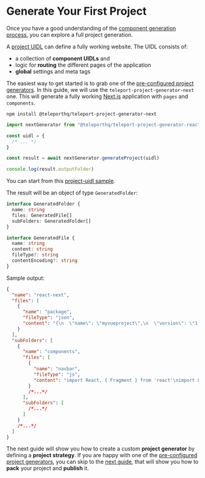 # Generate Your First Project

Once you have a good understanding of the [component generation process](/guides/getting-started.html), you can explore a full project generation.

A [project UIDL](/uidl/#project-uidl) can define a fully working website. The UIDL consists of:

- a collection of **component UIDLs** and
- logic for **routing** the different pages of the application
- **global** settings and meta tags

The easiest way to get started is to grab one of the [pre-configured project generators](/project-generators/flavors.html). In this guide, we will use the `teleport-project-generator-next` one. This will generate a fully working [Next.js](https://nextjs.org/) application with `pages` and `components`.

```
npm install @teleporthq/teleport-project-generator-next
```

```javascript
import nextGenerator from "@teleporthq/teleport-project-generator-react-next"

const uidl = {
  /* ... */
}

const result = await nextGenerator.generateProject(uidl)

console.log(result.outputFolder)
```

You can start from this [project-uidl sample](https://github.com/teleporthq/teleport-code-generators/blob/master/examples/uidl-samples/project.json).

The result will be an object of type `GeneratedFolder`:

```typescript
interface GeneratedFolder {
  name: string
  files: GeneratedFile[]
  subFolders: GeneratedFolder[]
}

interface GeneratedFile {
  name: string
  content: string
  fileType?: string
  contentEncoding?: string
}
```

Sample output:

```json
{
  "name": "react-next",
  "files": [
    {
      "name": "package",
      "fileType": "json",
      "content": "{\n  \"name\": \"myvueproject\",\n  \"version\": \"1.0.0\",\n  \"description\": \"Project generated based on a UIDL document\",\n  \"main\": \"index.js\",\n  \"author\": \"teleportHQ\",\n  \"license\": \"MIT\",\n  \"dependencies\": {\n    \"next\": \"^8.0.3\",\n    \"react-dom\": \"^16.8.3\",\n    \"react\": \"^16.8.3\"\n  },\n  \"scripts\": {\n    \"dev\": \"next\",\n    \"build\": \"next build\",\n    \"start\": \"next start\"\n  }\n}"
    }
  ],
  "subFolders": [
    {
      "name": "components",
      "files": [
        {
          "name": "navbar",
          "fileType": "js",
          "content": "import React, { Fragment } from 'react'\nimport Link from 'next/link'\n\nconst Navbar = (props) => {\n  return (\n    <Fragment>\n      {<Link href=\"/\">{<a>Home</a>}</Link>}\n      {<Link href=\"/about\">{<a>About</a>}</Link>}\n      {<Link href=\"/here-we-are\">{<a>Contact</a>}</Link>}\n    </Fragment>\n  )\n}\n\nexport default Navbar\n"
        }
        /*...*/
      ],
      "subFolders": [
        /*...*/
      ]
    }
    /*...*/
  ]
}
```

The next guide will show you how to create a custom **project generator** by defining a **project strategy**. If you are happy with one of the [pre-configured project generators](/project-generators/flavors.html), you can skip to the [next guide](/guides/pack-and-publish-your-project.html), that will show you how to **pack** your project and **publish** it.
